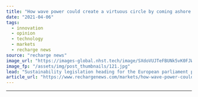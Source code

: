 ```yaml
---
title: "How wave power could create a virtuous circle by coming ashore to help EU hydrogen plans"
date: "2021-04-06"
tags: 
  - innovation
  - opinion
  - technology
  - markets
  - recharge news
source: "recharge news"
image_url: "https://images-global.nhst.tech/image/SXdoVUJTeFBUNk5vK0FJWkd2VmhIa2xOaHVNMW0wOWo2a3ZNenJHL3hscz0=/nhst/binary/6a3be561fe96fde7ddfd0b0514d1adf1"
image_fp: "/assets/img/post_thumbnails/121.jpg"
lead: "Sustainability legislation heading for the European parliament poses a problem for hydrogen manufacturers – if grid electricity generated from fossils and renewables is used to produce it, will it still be classed as ‘green’? So, what’s the solution – and is there market-making role for wave power emerging? asks Matthew Pech"
article_url: "https://www.rechargenews.com/markets/how-wave-power-could-create-a-virtuous-circle-by-coming-ashore-to-help-eu-hydrogen-plans/2-1-990609"
---
```


---
